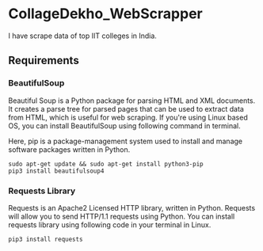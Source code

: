 # CollageDekho_WebScrapper
I have scrape data of top IIT colleges in India.

## Requirements

### BeautifulSoup
Beautiful Soup is a Python package for parsing HTML and XML documents. It creates a parse tree for parsed pages that can be used to extract data from HTML, which is useful for web scraping. If you're using Linux based OS, you can install BeautifulSoup using following command in terminal.

Here, pip is a package-management system used to install and manage software packages written in Python.
```
sudo apt-get update && sudo apt-get install python3-pip
pip3 install beautifulsoup4
```

### Requests Library
Requests is an Apache2 Licensed HTTP library, written in Python. Requests will allow you to send HTTP/1.1 requests using Python. You can install requests library using following code in your terminal in Linux.
```
pip3 install requests
